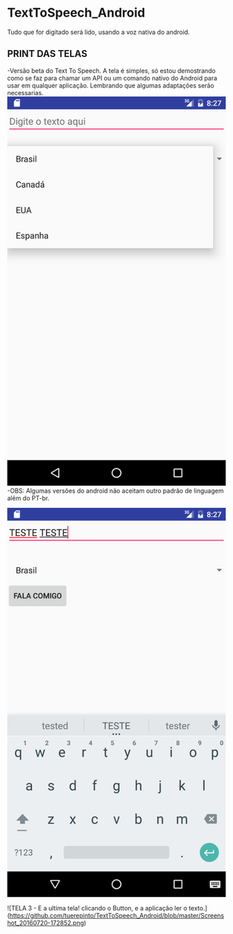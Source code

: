 # TextToSpeech_Android
Tudo que for digitado será lido, usando a voz nativa do android.

## PRINT DAS TELAS
-Versão beta do Text To Speech. A tela é simples, só estou demostrando como se faz para chamar um API ou um comando nativo do Android para usar em qualquer aplicação.
Lembrando que algumas adaptações serão necessarias. 
![TELA 1 - Seleção de idiomas](https://github.com/tuerepinto/TextToSpeech_Android/blob/master/Screenshot_20160720-172705.png)
-OBS: Algumas versões do android não aceitam outro padrão de linguagem além do PT-br. 

![TELA 2 - Escrevendo no campo EditText onde será usando para leitura](https://github.com/tuerepinto/TextToSpeech_Android/blob/master/Screenshot_20160720-172713.png)

![TELA 3 - E a ultima tela! clicando o Button, e a aplicação ler o texto.] (https://github.com/tuerepinto/TextToSpeech_Android/blob/master/Screenshot_20160720-172852.png)
